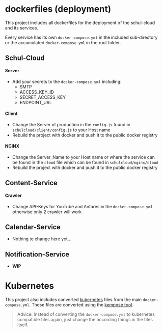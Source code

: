 # dockerfiles (deployment)
This project includes all dockerfiles for the deployment of the schul-cloud and its services.

Every service has its own `docker-compose.yml` in the included sub-directory or the accumulated `docker-compose.yml` in the root folder.

## Schul-Cloud
#### Server
- Add your secrets to the `docker-compose.yml` including:
  - SMTP
  - ACCESS_KEY_ID
  - SECRET_ACCESS_KEY
  - ENDPOINT_URL

#### Client
- Change the Server of production in the `config.js` found in `schulcloud/client/config.js` to your Host name
- Rebuild the project with docker and push it to the public docker registry

#### NGINX
- Change the Server_Name to your Host name or where the service can be found in the `cloud` file which can be found in `schulcloud/nginx/cloud`
- Rebuild the project with docker and push it to the public docker registry

## Content-Service
#### Crawler
- Change API-Keys for YouTube and Antares in the `docker-compose.yml` otherwise only 2 crawler will work

## Calendar-Service
- Nothing to change here yet...

## Notification-Service
- **WIP**

# Kubernetes
This project also includes converted [kubernetes](https://github.com/kubernetes/kubernetes) files from the main `docker-compose.yml`.
These files are converted using the [kompose tool](https://github.com/kubernetes-incubator/kompose).

>Advice: Instead of converting the `docker-compose.yml` to kubernetes compatible files again, just change the according things in the files itself.
